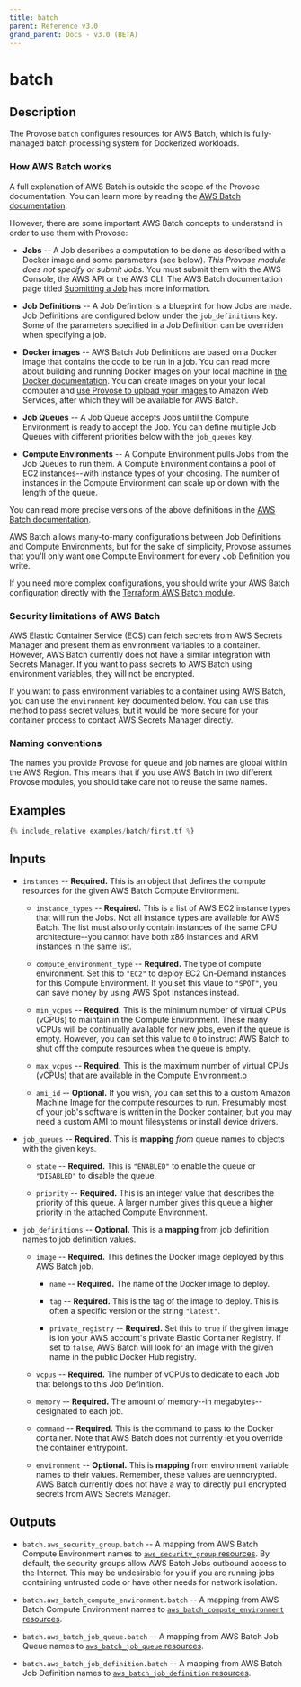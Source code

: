 ```yaml
---
title: batch
parent: Reference v3.0
grand_parent: Docs - v3.0 (BETA)
---
```


# batch

## Description

The Provose `batch` configures resources for AWS Batch, which is fully-managed batch processing system for Dockerized workloads.

### How AWS Batch works

A full explanation of AWS Batch is outside the scope of the Provose documentation. You can learn more by reading the [AWS Batch documentation](https://docs.aws.amazon.com/batch/index.html).

However, there are some important AWS Batch concepts to understand in order to use them with Provose:

- **Jobs** -- A Job describes a computation to be done as described with a Docker image and some parameters (see below). _This Provose module does not specify or submit Jobs._ You must submit them with the AWS Console, the AWS API or the AWS CLI. The AWS Batch documentation page titled [Submitting a Job](https://docs.aws.amazon.com/batch/latest/userguide/submit_job.html) has more information.

- **Job Definitions** -- A Job Definition is a blueprint for how Jobs are made. Job Definitions are configured below under the `job_definitions` key. Some of the parameters specified in a Job Definition can be overriden when specifying a job.

- **Docker images** -- AWS Batch Job Definitions are based on a Docker image that contains the code to be run in a job. You can read more about building and running Docker images on your local machine in [the Docker documentation](https://docs.docker.com/get-started/part2/). You can create images on your your local computer and [use Provose to upload your images](../images/) to Amazon Web Services, after which they will be available for AWS Batch.

- **Job Queues** -- A Job Queue accepts Jobs until the Compute Environment is ready to accept the Job. You can define multiple Job Queues with different priorities below with the `job_queues` key.

- **Compute Environments** -- A Compute Environment pulls Jobs from the Job Queues to run them. A Compute Environment contains a pool of EC2 instances--with instance types of your choosing. The number of instances in the Compute Environment can scale up or down with the length of the queue.

You can read more precise versions of the above definitions in the [AWS Batch documentation](https://docs.aws.amazon.com/batch/latest/userguide/what-is-batch.html).

AWS Batch allows many-to-many configurations between Job Definitions and Compute Environments, but for the sake of simplicity, Provose assumes that you'll only want one Compute Environment for every Job Definition you write.

If you need more complex configurations, you should write your AWS Batch configuration directly with the [Terraform AWS Batch module](https://registry.terraform.io/providers/hashicorp/aws/3.0.0/docs/resources/batch_compute_environment).

### Security limitations of AWS Batch

AWS Elastic Container Service (ECS) can fetch secrets from AWS Secrets Manager and present them as environment variables to a container. However, AWS Batch currently does not have a similar integration with Secrets Manager. If you want to pass secrets to AWS Batch using environment variables, they will not be encrypted.

If you want to pass environment variables to a container using AWS Batch, you can use the `environment` key documented below. You can use this method to pass secret values, but it would be more secure for your container process to contact AWS Secrets Manager directly.

### Naming conventions

The names you provide Provose for queue and job names are global within the AWS Region. This means that if you use AWS Batch in two different Provose modules, you should take care not to reuse the same names.

## Examples

```terraform
{% include_relative examples/batch/first.tf %}
```

## Inputs

- `instances` -- **Required.** This is an object that defines the compute resources for the given AWS Batch Compute Environment.

  - `instance_types` -- **Required.** This is a list of AWS EC2 instance types that will run the Jobs. Not all instance types are available for AWS Batch. The list must also only contain instances of the same CPU architecture--you cannot have both x86 instances and ARM instances in the same list.

  - `compute_environment_type` -- **Required.** The type of compute environment. Set this to `"EC2"` to deploy EC2 On-Demand instances for this Compute Environment. If you set this vlaue to `"SPOT"`, you can save money by using AWS Spot Instances instead.

  - `min_vcpus` -- **Required.** This is the minimum number of virtual CPUs (vCPUs) to maintain in the Compute Environment. These many vCPUs will be continually available for new jobs, even if the queue is empty. However, you can set this value to `0` to instruct AWS Batch to shut off the compute resources when the queue is empty.

  - `max_vcpus` -- **Required.** This is the maximum number of virtual CPUs (vCPUs) that are available in the Compute Environment.o

  - `ami_id` -- **Optional.** If you wish, you can set this to a custom Amazon Machine Image for the compute resources to run. Presumably most of your job's software is written in the Docker container, but you may need a custom AMI to mount filesystems or install device drivers.

- `job_queues` -- **Required.** This is **mapping** _from_ queue names to objects with the given keys.

  - `state` -- **Required.** This is `"ENABLED"` to enable the queue or `"DISABLED"` to disable the queue.

  - `priority` -- **Required.** This is an integer value that describes the priority of this queue. A larger number gives this queue a higher priority in the attached Compute Environment.

- `job_definitions` -- **Optional.** This is a **mapping** from job definition names to job definition values.

  - `image` -- **Required.** This defines the Docker image deployed by this AWS Batch job.

    - `name` -- **Required.** The name of the Docker image to deploy.

    - `tag` -- **Required.** This is the tag of the image to deploy. This is often a specific version or the string `"latest"`.

    - `private_registry` -- **Required.** Set this to `true` if the given image is ion your AWS account's private Elastic Container Registry. If set to `false`, AWS Batch will look for an image with the given name in the public Docker Hub registry.

  - `vcpus` -- **Required.** The number of vCPUs to dedicate to each Job that belongs to this Job Definition.

  - `memory` -- **Required.** The amount of memory--in megabytes--designated to each job.

  - `command` -- **Required.** This is the command to pass to the Docker container. Note that AWS Batch does not currently let you override the container entrypoint.

  - `environment` -- **Optional.** This is **mapping** from environment variable names to their values. Remember, these values are uenncrypted. AWS Batch currently does not have a way to directly pull encrypted secrets from AWS Secrets Manager.

## Outputs

<!--
 - `batch.aws_iam_role.batch__execution_role` --
 - `batch.aws_iam_role.batch__service_role` --
 - `batch.aws_iam_role.batch__spot_fleet_role` --
 - `batch.aws_iam_instance_profile.batch__execution_role` --
 -->

- `batch.aws_security_group.batch` -- A mapping from AWS Batch Compute Environment names to [`aws_security_group` resources](https://registry.terraform.io/providers/hashicorp/aws/3.0.0/docs/resources/security_group). By default, the security groups allow AWS Batch Jobs outbound access to the Internet. This may be undesirable for you if you are running jobs containing untrusted code or have other needs for network isolation.

- `batch.aws_batch_compute_environment.batch` -- A mapping from AWS Batch Compute Environment names to [`aws_batch_compute_environment` resources](https://registry.terraform.io/providers/hashicorp/aws/3.0.0/docs/resources/batch_compute_environment).

- `batch.aws_batch_job_queue.batch` -- A mapping from AWS Batch Job Queue names to [`aws_batch_job_queue` resources](https://registry.terraform.io/providers/hashicorp/aws/3.0.0/docs/resources/batch_job_queue).

- `batch.aws_batch_job_definition.batch` -- A mapping from AWS Batch Job Definition names to [`aws_batch_job_definition` resources](https://registry.terraform.io/providers/hashicorp/aws/3.0.0/docs/resources/batch_job_definition).
